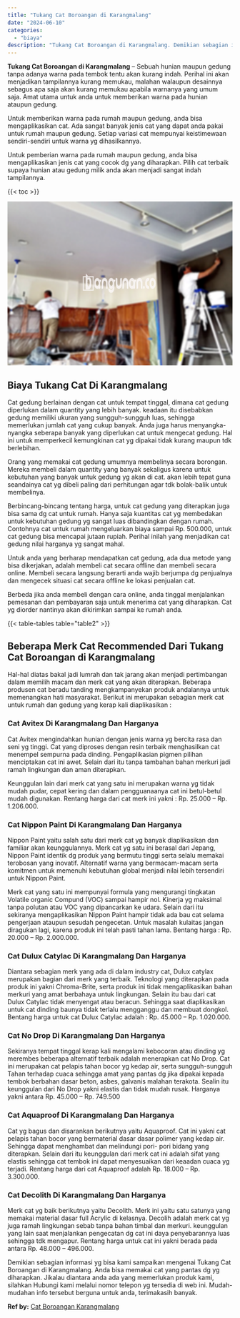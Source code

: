 ```yaml
---
title: "Tukang Cat Boroangan di Karangmalang"
date: "2024-06-10"
categories: 
  - "biaya"
description: "Tukang Cat Boroangan di Karangmalang. Demikian sebagian informasi yg bisa kami sampaikan mengenai Tukang Cat Boroangan di Karangmalang. Anda bisa memakai cat..."
---
```


**Tukang Cat Boroangan di Karangmalang** – Sebuah hunian maupun gedung tanpa adanya warna pada tembok tentu akan kurang indah. Perihal ini akan menjadikan tampilannya kurang memukau, malahan walaupun desainnya sebagus apa saja akan kurang memukau apabila warnanya yang umum saja. Amat utama untuk anda untuk memberikan warna pada hunian ataupun gedung.

Untuk memberikan warna pada rumah maupun gedung, anda bisa mengaplikasikan cat. Ada sangat banyak jenis cat yang dapat anda pakai untuk rumah maupun gedung. Setiap variasi cat mempunyai keistimewaan sendiri-sendiri untuk warna yg dihasilkannya.

Untuk pemberian warna pada rumah maupun gedung, anda bisa mengaplikasikan jenis cat yang cocok dg yang diharapkan. Pilih cat terbaik supaya hunian atau gedung milik anda akan menjadi sangat indah tampilannya.

{{< toc >}}

![Tukang Cat Boroangan di Karangmalang](/images/jasa-cat-murah27.png)

## Biaya Tukang Cat Di Karangmalang

Cat gedung berlainan dengan cat untuk tempat tinggal, dimana cat gedung diperlukan dalam quantity yang lebih banyak. keadaan itu disebabkan gedung memiliki ukuran yang sungguh-sungguh luas, sehingga memerlukan jumlah cat yang cukup banyak. Anda juga harus menyangka-nyangka seberapa banyak yang diperlukan cat untuk mengecat gedung. Hal ini untuk memperkecil kemungkinan cat yg dipakai tidak kurang maupun tdk berlebihan.

Orang yang memakai cat gedung umumnya membelinya secara borongan. Mereka membeli dalam quantity yang banyak sekaligus karena untuk kebutuhan yang banyak untuk gedung yg akan di cat. akan lebih tepat guna seandainya cat yg dibeli paling dari perhitungan agar tdk bolak-balik untuk membelinya.

Berbincang-bincang tentang harga, untuk cat gedung yang diterapkan juga bisa sama dg cat untuk rumah. Hanya saja kuantitas cat yg membedakan untuk kebutuhan gedung yg sangat luas dibandingkan dengan rumah. Contohnya cat untuk rumah mengeluarkan biaya sampai Rp. 500.000, untuk cat gedung bisa mencapai jutaan rupiah. Perihal inilah yang menjadikan cat gedung nilai harganya yg sangat mahal.

Untuk anda yang berharap mendapatkan cat gedung, ada dua metode yang bisa dikerjakan, adalah membeli cat secara offline dan membeli secara online. Membeli secara langsung berarti anda wajib berjumpa dg penjualnya dan mengecek situasi cat secara offline ke lokasi penjualan cat.

Berbeda jika anda membeli dengan cara online, anda tinggal menjalankan pemesanan dan pembayaran saja untuk menerima cat yang diharapkan. Cat yg diorder nantinya akan dikirimkan sampai ke rumah anda.

{{< table-tables table="table2" >}}

## Beberapa Merk Cat Recommended Dari Tukang Cat Boroangan di Karangmalang

Hal-hal diatas bakal jadi lumrah dan tak jarang akan menjadi pertimbangan dalam memilih macam dan merk cat yang akan diterapkan. Beberapa produsen cat beradu tanding mengkampanyekan produk andalannya untuk memenangkan hati masyarakat. Berikut ini merupakan sebagian merk cat untuk rumah dan gedung yang kerap kali diaplikasikan :

### Cat Avitex Di Karangmalang Dan Harganya

Cat Avitex mengindahkan hunian dengan jenis warna yg bercita rasa dan seni yg tinggi. Cat yang diproses dengan resin terbaik menghasilkan cat menempel sempurna pada dinding. Pengaplikasian pigmen pilihan menciptakan cat ini awet. Selain dari itu tanpa tambahan bahan merkuri jadi ramah lingkungan dan aman diterapkan.

Keunggulan lain dari merk cat yang satu ini merupakan warna yg tidak mudah pudar, cepat kering dan dalam pengguanaanya cat ini betul-betul mudah digunakan. Rentang harga dari cat merk ini yakni : Rp. 25.000 – Rp. 1.206.000.

### Cat Nippon Paint Di Karangmalang Dan Harganya

Nippon Paint yaitu salah satu dari merk cat yg banyak diaplikasikan dan familiar akan keunggulannya. Merk cat yg satu ini berasal dari Jepang, Nippon Paint identik dg produk yang bermutu tinggi serta selalu memakai terobosan yang inovatif. Alternatif warna yang bermacam-macam serta komitmen untuk memenuhi kebutuhan global menjadi nilai lebih tersendiri untuk Nippon Paint.

Merk cat yang satu ini mempunyai formula yang mengurangi tingkatan Volatile organic Compund (VOC) sampai hampir nol. Kinerja yg maksimal tanpa polutan atau VOC yang dipancarkan ke udara. Selain dari itu sekiranya mengaplikasikan Nippon Paint hampir tidak ada bau cat selama pengerjaan ataupun sesudah pengecetan. Untuk masalah kulaitas jangan diragukan lagi, karena produk ini telah pasti tahan lama. Bentang harga : Rp. 20.000 – Rp. 2.000.000.

### Cat Dulux Catylac Di Karangmalang Dan Harganya

Diantara sebagian merk yang ada di dalam industry cat, Dulux catylax merupakan bagian dari merk yang terbaik. Teknologi yang diterapkan pada produk ini yakni Chroma-Brite, serta produk ini tidak mengaplikasikan bahan merkuri yang amat berbahaya untuk lingkungan. Selain itu bau dari cat Dulux Catylac tidak menyengat atau beracun. Sehingga saat diaplikasikan untuk cat dinding baunya tidak terlalu mengganggu dan membuat dongkol. Bentang harga untuk cat Dulux Catylac adalah : Rp. 45.000 – Rp. 1.020.000.

### Cat No Drop Di Karangmalang Dan Harganya

Sekiranya tempat tinggal kerap kali mengalami kebocoran atau dinding yg merembes beberapa alternatif terbaik adalah menerapkan cat No Drop. Cat ini merupakan cat pelapis tahan bocor yg kedap air, serta sungguh-sungguh Tahan terhadap cuaca sehingga amat yang pantas dg jika dipakai kepada tembok berbahan dasar beton, asbes, galvanis malahan terakota. Sealin itu keunggulan dari No Drop yakni elastis dan tidak mudah rusak. Harganya yakni antara Rp. 45.000 – Rp. 749.500

### Cat Aquaproof Di Karangmalang Dan Harganya

Cat yg bagus dan disarankan berikutnya yaitu Aquaproof. Cat ini yakni cat pelapis tahan bocor yang bermaterial dasar dasar polimer yang kedap air. Sehingga dapat menghambat dan melindungi pori- pori bidang yang diterapkan. Selain dari itu keunggulan dari merk cat ini adalah sifat yang elastis sehingga cat tembok ini dapat menyesuaikan dari keaadan cuaca yg terjadi. Rentang harga dari cat Aquaproof adalah Rp. 18.000 – Rp. 3.300.000.

### Cat Decolith Di Karangmalang Dan Harganya

Merk cat yg baik berikutnya yaitu Decolith. Merk ini yaitu satu satunya yang memakai material dasar full Acrylic di kelasnya. Decolih adalah merk cat yg juga ramah lingkungan sebab tanpa bahan timbal dan merkuri. keunggulan yang lain saat menjalankan pengecatan dg cat ini daya penyebarannya luas sehingga tdk mengapur. Rentang harga untuk cat ini yakni berada pada antara Rp. 48.000 – 496.000.

Demikian sebagian informasi yg bisa kami sampaikan mengenai Tukang Cat Boroangan di Karangmalang. Anda bisa memakai cat yang pantas dg yg diharapkan. Jikalau diantara anda ada yang memerlukan produk kami, silahkan Hubungi kami melalui nomor telepon yg tersedia di web ini. Mudah-mudahan info tersebut berguna untuk anda, terimakasih banyak.

**Ref by:** [Cat Boroangan Karangmalang](https://id.wikipedia.org/wiki/Cat)
